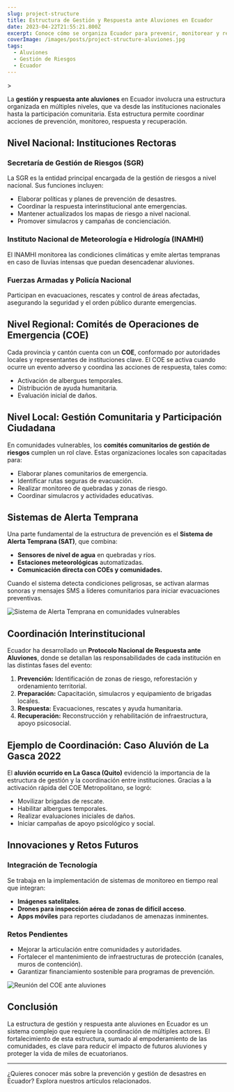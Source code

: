```yaml
---
slug: project-structure
title: Estructura de Gestión y Respuesta ante Aluviones en Ecuador
date: 2023-04-22T21:55:21.800Z
excerpt: Conoce cómo se organiza Ecuador para prevenir, monitorear y responder a los aluviones, desde el nivel nacional hasta el comunitario.
coverImage: /images/posts/project-structure-aluviones.jpg
tags:
  - Aluviones
  - Gestión de Riesgos
  - Ecuador
---
```


<script>
  import Callout from "$lib/components/molecules/Callout.svelte";
  import CodeBlock from "$lib/components/molecules/CodeBlock.svelte";
  import Image from "$lib/components/atoms/Image.svelte";
</script>>

La **gestión y respuesta ante aluviones** en Ecuador involucra una estructura organizada en múltiples niveles, que va desde las instituciones nacionales hasta la participación comunitaria. Esta estructura permite coordinar acciones de prevención, monitoreo, respuesta y recuperación.

## Nivel Nacional: Instituciones Rectoras

### Secretaría de Gestión de Riesgos (SGR)
La SGR es la entidad principal encargada de la gestión de riesgos a nivel nacional. Sus funciones incluyen:
- Elaborar políticas y planes de prevención de desastres.
- Coordinar la respuesta interinstitucional ante emergencias.
- Mantener actualizados los mapas de riesgo a nivel nacional.
- Promover simulacros y campañas de concienciación.

### Instituto Nacional de Meteorología e Hidrología (INAMHI)
El INAMHI monitorea las condiciones climáticas y emite alertas tempranas en caso de lluvias intensas que puedan desencadenar aluviones.

### Fuerzas Armadas y Policía Nacional
Participan en evacuaciones, rescates y control de áreas afectadas, asegurando la seguridad y el orden público durante emergencias.

## Nivel Regional: Comités de Operaciones de Emergencia (COE)

Cada provincia y cantón cuenta con un **COE**, conformado por autoridades locales y representantes de instituciones clave. El COE se activa cuando ocurre un evento adverso y coordina las acciones de respuesta, tales como:
- Activación de albergues temporales.
- Distribución de ayuda humanitaria.
- Evaluación inicial de daños.

## Nivel Local: Gestión Comunitaria y Participación Ciudadana

En comunidades vulnerables, los **comités comunitarios de gestión de riesgos** cumplen un rol clave. Estas organizaciones locales son capacitadas para:
- Elaborar planes comunitarios de emergencia.
- Identificar rutas seguras de evacuación.
- Realizar monitoreo de quebradas y zonas de riesgo.
- Coordinar simulacros y actividades educativas.

## Sistemas de Alerta Temprana

Una parte fundamental de la estructura de prevención es el **Sistema de Alerta Temprana (SAT)**, que combina:
- **Sensores de nivel de agua** en quebradas y ríos.
- **Estaciones meteorológicas** automatizadas.
- **Comunicación directa con COEs y comunidades.**

Cuando el sistema detecta condiciones peligrosas, se activan alarmas sonoras y mensajes SMS a líderes comunitarios para iniciar evacuaciones preventivas.

<Image src="/images/posts/alerta-temprana.jpg" alt="Sistema de Alerta Temprana en comunidades vulnerables" />

## Coordinación Interinstitucional

Ecuador ha desarrollado un **Protocolo Nacional de Respuesta ante Aluviones**, donde se detallan las responsabilidades de cada institución en las distintas fases del evento:
1. **Prevención:** Identificación de zonas de riesgo, reforestación y ordenamiento territorial.
2. **Preparación:** Capacitación, simulacros y equipamiento de brigadas locales.
3. **Respuesta:** Evacuaciones, rescates y ayuda humanitaria.
4. **Recuperación:** Reconstrucción y rehabilitación de infraestructura, apoyo psicosocial.

## Ejemplo de Coordinación: Caso Aluvión de La Gasca 2022

El **aluvión ocurrido en La Gasca (Quito)** evidenció la importancia de la estructura de gestión y la coordinación entre instituciones. Gracias a la activación rápida del COE Metropolitano, se logró:
- Movilizar brigadas de rescate.
- Habilitar albergues temporales.
- Realizar evaluaciones iniciales de daños.
- Iniciar campañas de apoyo psicológico y social.

## Innovaciones y Retos Futuros

### Integración de Tecnología
Se trabaja en la implementación de sistemas de monitoreo en tiempo real que integran:
- **Imágenes satelitales**.
- **Drones para inspección aérea de zonas de difícil acceso**.
- **Apps móviles** para reportes ciudadanos de amenazas inminentes.

### Retos Pendientes
- Mejorar la articulación entre comunidades y autoridades.
- Fortalecer el mantenimiento de infraestructuras de protección (canales, muros de contención).
- Garantizar financiamiento sostenible para programas de prevención.

<Image src="/images/posts/coordinacion-coe.jpg" alt="Reunión del COE ante aluviones" />

## Conclusión

La estructura de gestión y respuesta ante aluviones en Ecuador es un sistema complejo que requiere la coordinación de múltiples actores. El fortalecimiento de esta estructura, sumado al empoderamiento de las comunidades, es clave para reducir el impacto de futuros aluviones y proteger la vida de miles de ecuatorianos.

---

¿Quieres conocer más sobre la prevención y gestión de desastres en Ecuador? Explora nuestros artículos relacionados.